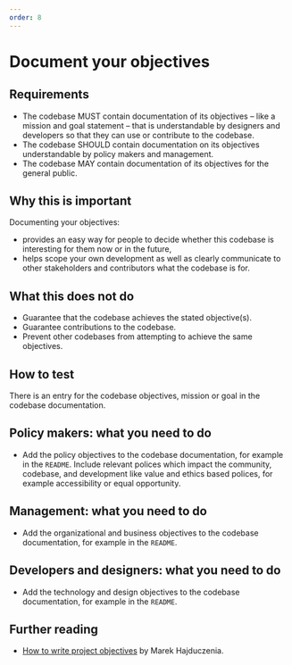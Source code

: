 ```yaml
---
order: 8
---
```


# Document your objectives

## Requirements

* The codebase MUST contain documentation of its objectives – like a mission and goal statement – that is understandable by designers and developers so that they can use or contribute to the codebase.
* The codebase SHOULD contain documentation on its objectives understandable by policy makers and management.
* The codebase MAY contain documentation of its objectives for the general public.

## Why this is important

Documenting your objectives:

* provides an easy way for people to decide whether this codebase is interesting for them now or in the future,
* helps scope your own development as well as clearly communicate to other stakeholders and contributors what the codebase is for.

## What this does not do

* Guarantee that the codebase achieves the stated objective(s).
* Guarantee contributions to the codebase.
* Prevent other codebases from attempting to achieve the same objectives.

## How to test

There is an entry for the codebase objectives, mission or goal in the codebase documentation.

## Policy makers: what you need to do

* Add the policy objectives to the codebase documentation, for example in the `README`. Include relevant polices which impact the community, codebase, and development like value and ethics based polices, for example accessibility or equal opportunity.

## Management: what you need to do

* Add the organizational and business objectives to the codebase documentation, for example in the `README`.

## Developers and designers: what you need to do

* Add the technology and design objectives to the codebase documentation, for example in the `README`.

## Further reading

* [How to write project objectives](http://grouper.ieee.org/groups/802/3/RTPGE/public/may12/hajduczenia_01_0512.pdf) by Marek Hajduczenia.
